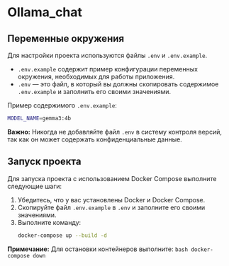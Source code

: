 # Ollama_chat
## Переменные окружения

Для настройки проекта используются файлы `.env` и `.env.example`.  

- `.env.example` содержит пример конфигурации переменных окружения, необходимых для работы приложения.  
- `.env` — это файл, в который вы должны скопировать содержимое `.env.example` и заполнить его своими значениями.  

Пример содержимого `.env.example`:
```bash
MODEL_NAME=gemma3:4b
```

**Важно:** Никогда не добавляйте файл `.env` в систему контроля версий, так как он может содержать конфиденциальные данные.

## Запуск проекта

Для запуска проекта с использованием Docker Compose выполните следующие шаги:

1. Убедитесь, что у вас установлены Docker и Docker Compose.
2. Скопируйте файл `.env.example` в `.env` и заполните его своими значениями.
3. Выполните команду:
    ```bash
    docker-compose up --build -d
    ```

**Примечание:** Для остановки контейнеров выполните:
    ```bash
    docker-compose down
    ```
